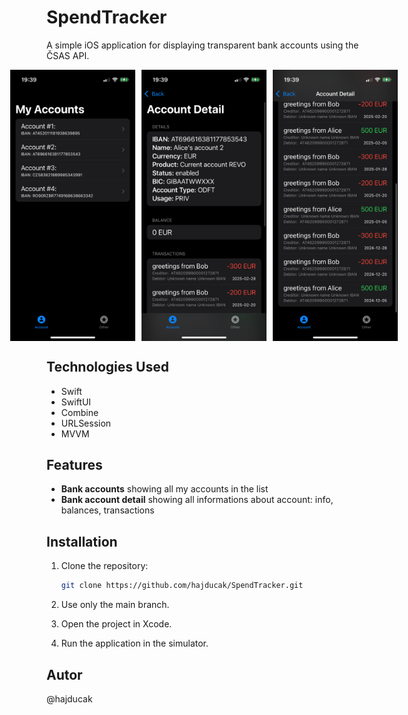 # SpendTracker  
A simple iOS application for displaying transparent bank accounts using the ČSAS API.  
<div style="display: flex; justify-content: center; gap: 10px;">
    <img src="SpendTracker/Assets.xcassets/Screenshots/screenshot1.imageset/screenshot1.png" width="200">
    <img src="SpendTracker/Assets.xcassets/Screenshots/screenshot2.imageset/screenshot2.png" width="200">
    <img src="SpendTracker/Assets.xcassets/Screenshots/screenshot3.imageset/screenshot3.png" width="200">
</div>

## Technologies Used  
- Swift  
- SwiftUI  
- Combine  
- URLSession  
- MVVM

## Features
- **Bank accounts** showing all my accounts in the list
- **Bank account detail** showing all informations about account: info, balances, transactions

## Installation  
1. Clone the repository:  
   ```bash
   git clone https://github.com/hajducak/SpendTracker.git
   ```
   
2. Use only the main branch.
3. Open the project in Xcode.
4. Run the application in the simulator.

## Autor
@hajducak
